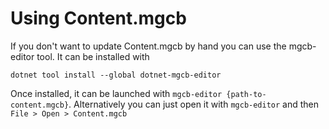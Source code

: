 # Using Content.mgcb
If you don't want to update Content.mgcb by hand you can use the mgcb-editor tool. It can be installed with 

`dotnet tool install --global dotnet-mgcb-editor`

Once installed, it can be launched with `mgcb-editor {path-to-content.mgcb}`. Alternatively you can just open it with `mgcb-editor` and then `File > Open > Content.mgcb`
